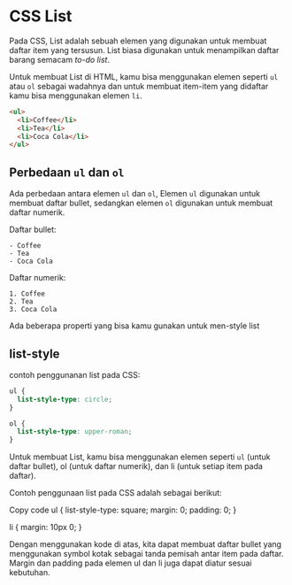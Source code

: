 # CSS List

Pada CSS, List adalah sebuah elemen yang digunakan untuk membuat daftar item yang tersusun. List biasa digunakan untuk menampilkan daftar barang semacam _to-do list_.

Untuk membuat List di HTML, kamu bisa menggunakan elemen seperti `ul` atau `ol` sebagai wadahnya dan untuk membuat item-item yang didaftar kamu bisa menggunakan elemen `li`.

```html
<ul>
  <li>Coffee</li>
  <li>Tea</li>
  <li>Coca Cola</li>
</ul>
```

## Perbedaan `ul` dan `ol`

Ada perbedaan antara elemen `ul` dan `ol`, Elemen `ul` digunakan untuk membuat daftar bullet, sedangkan elemen `ol` digunakan untuk membuat daftar numerik.

Daftar bullet:

```
- Coffee
- Tea
- Coca Cola
```

Daftar numerik:

```
1. Coffee
2. Tea
3. Coca Cola
```

Ada beberapa properti yang bisa kamu gunakan untuk men-style list

## list-style

contoh penggunanan list pada CSS:

```css
ul {
  list-style-type: circle;
}
```

```css
ol {
  list-style-type: upper-roman;
}
```

Untuk membuat List, kamu bisa menggunakan elemen seperti `ul` (untuk daftar bullet), ol (untuk daftar numerik), dan li (untuk setiap item pada daftar).

Contoh penggunaan list pada CSS adalah sebagai berikut:

Copy code
ul {
list-style-type: square;
margin: 0;
padding: 0;
}

li {
margin: 10px 0;
}

>

Dengan menggunakan kode di atas, kita dapat membuat daftar bullet yang menggunakan symbol kotak sebagai tanda pemisah antar item pada daftar. Margin dan padding pada elemen ul dan li juga dapat diatur sesuai kebutuhan.
